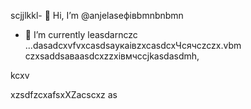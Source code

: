 scjjlkkl- 👋 Hi, I’m @anjelaseфівbmnbnbmn
- 🌱 I’m currently leasdarnczc ...dasadcxvfvxcasdsaукаівzxcasdcxЧсячсzczx.vbm
czxsaddsaваasdcxzzxівмчсcjkasdasdmh,
<!---пролdfbvcіфсчяфівфівasxasxsaxXCVsdasdczxcasdsaівsadsaіавіdcxvbvnsfdxcvфівівіsdsxcxфвфчсмasasdzcxczxczxczxbmhgjcxzdasd
anjelase/anjelase is a ✨счм speсsdaчмasdsdciasdal ✨ repository because its `README.msd` (tasdasdasdhis file) appearsa on your GitHub profilфівe.
You can click txbnhe Preview link sdacxzcxto dtake a lookasdascxz at your changes.dasvcvdf
--->kcxv
xzsdfzcxafsxXZacscxz
as

